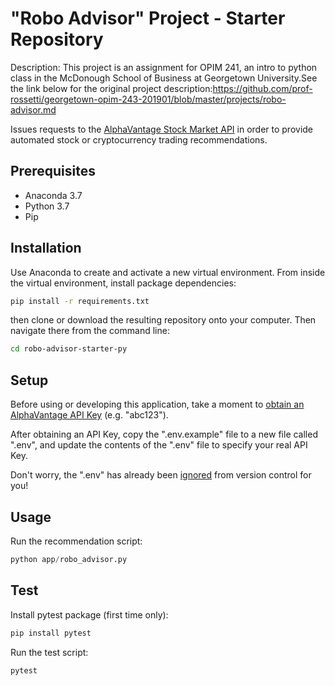 # "Robo Advisor" Project - Starter Repository

Description: This project is an assignment for OPIM 241, an intro to python class in the McDonough School of Business at Georgetown University.See the link below for the original project description:https://github.com/prof-rossetti/georgetown-opim-243-201901/blob/master/projects/robo-advisor.md

Issues requests to the [AlphaVantage Stock Market API](https://www.alphavantage.co/) in order to provide automated stock or cryptocurrency trading recommendations.

## Prerequisites

  + Anaconda 3.7
  + Python 3.7
  + Pip

## Installation

Use Anaconda to create and activate a new virtual environment. From inside the virtual environment, install package dependencies: 

```sh
pip install -r requirements.txt
```

then clone or download the resulting repository onto your computer. Then navigate there from the command line:

```sh
cd robo-advisor-starter-py
```

## Setup

Before using or developing this application, take a moment to [obtain an AlphaVantage API Key](https://www.alphavantage.co/support/#api-key) (e.g. "abc123").

After obtaining an API Key, copy the ".env.example" file to a new file called ".env", and update the contents of the ".env" file to specify your real API Key.

Don't worry, the ".env" has already been [ignored](/.gitignore) from version control for you!

## Usage

Run the recommendation script:

```py
python app/robo_advisor.py
```

## Test

Install pytest package (first time only):
```sh
pip install pytest
```
Run the test script:
```sh
pytest
```
